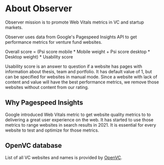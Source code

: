 # About Observer

Observer mission is to promote Web Vitals metrics in VC and startup markets.

Observer uses data from Google's Pagespeed Insights API to get performance metrics for venture fund websites.

Overall score = (Psi score mobile * Mobile weight + Psi score desktop * Desktop weight) * Usability score

Usability score is an answer to question if a website has pages with information about thesis, team and portfolio. It has default value of 1, but can be specified for websites in manual mode. Since a website with lack of content and value will have the best performance metrics, we remove those websites without content from our rating.



## Why Pagespeed Insights

Google introduced Web Vitals metric to get website quality metrics to to delivering a great user experience on the web. It has started to use those metrics to range websites in search results in 2021. It is essential for every website to test and optimize for those metrics.



## OpenVC database

List of all VC websites and names is provided by [OpenVC](https://www.openvc.app/).